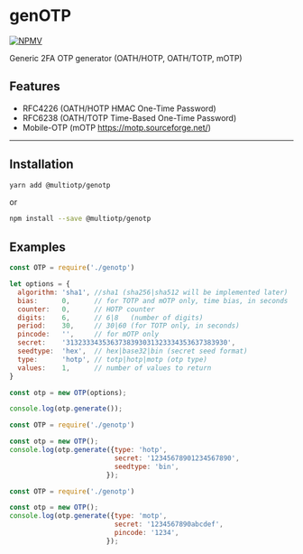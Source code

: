 # genOTP

[![NPMV](https://img.shields.io/npm/v/@multiotp/genotp.svg?style=flat-square)](https://npmjs.org/package/@multiotp/genotp)

Generic 2FA OTP generator (OATH/HOTP, OATH/TOTP, mOTP)

## Features

- RFC4226 (OATH/HOTP HMAC One-Time Password)
- RFC6238 (OATH/TOTP Time-Based One-Time Password)
- Mobile-OTP (mOTP https://motp.sourceforge.net/)

---

## Installation

```bash
yarn add @multiotp/genotp
```

or

```bash
npm install --save @multiotp/genotp
```

## Examples

```javascript
const OTP = require('./genotp')

let options = {
  algorithm: 'sha1', //sha1 (sha256|sha512 will be implemented later)
  bias:      0,      // for TOTP and mOTP only, time bias, in seconds
  counter:   0,      // HOTP counter
  digits:    6,      // 6|8   (number of digits)
  period:    30,     // 30|60 (for TOTP only, in seconds)
  pincode:   '',     // for mOTP only
  secret:    '3132333435363738393031323334353637383930',
  seedtype:  'hex',  // hex|base32|bin (secret seed format)
  type:      'hotp', // totp|hotp|motp (otp type)
  values:    1,      // number of values to return
}

const otp = new OTP(options);

console.log(otp.generate());

```

```javascript
const OTP = require('./genotp')

const otp = new OTP();
console.log(otp.generate({type: 'hotp',
                          secret: '12345678901234567890',
                          seedtype: 'bin',
                        });
```

```javascript
const OTP = require('./genotp')

const otp = new OTP();
console.log(otp.generate({type: 'motp',
                          secret: '1234567890abcdef',
                          pincode: '1234',
                        });
```